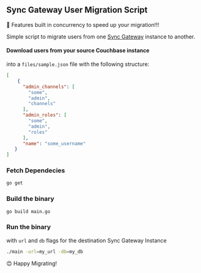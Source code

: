 ## Sync Gateway User Migration Script
🚀 Features built in concurrency to speed up your migration!!!

Simple script to migrate users from one [Sync Gateway](https://docs.couchbase.com/sync-gateway/current/rest-api-admin.html) instance to another. 

#### Download users from your source Couchbase instance 
into a `files/sample.json` file with the following structure:

```json
[
    {
      "admin_channels": [
        "some",
        "admin",
        "channels"
      ],
      "admin_roles": [
        "some",
        "admin",
        "roles"
      ],
      "name": "some_username"
   }
]
```

### Fetch Dependecies

```bash
go get
```

### Build the binary

```bash
go build main.go
```

### Run the binary 
with `url` and `db` flags for the destination Sync Gateway Instance

```bash
./main -url=my_url -db=my_db
```

😊 Happy Migrating!
